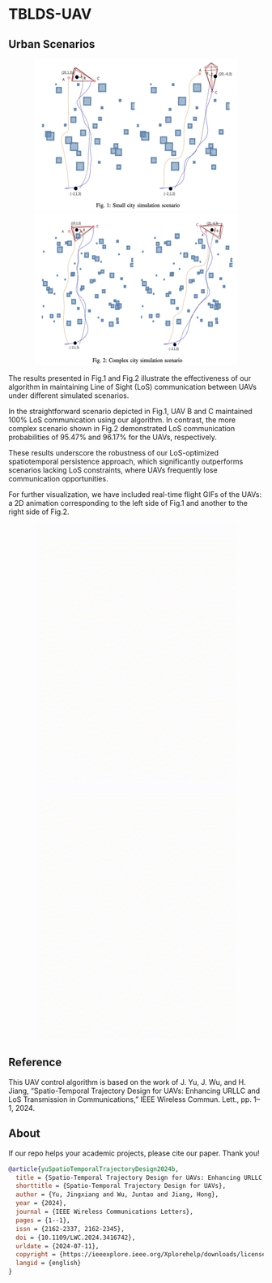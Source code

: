 # TBLDS-UAV

## Urban Scenarios

<p align="center">
  <img src="./assets/CIRYs1.png" alt="CIRYs1 Scenario" width="400"/>
  <img src="./assets/CIRYs2.png" alt="CIRYs2 Scenario" width="400"/>
</p>

The results presented in Fig.1 and Fig.2 illustrate the effectiveness of our algorithm in maintaining Line of Sight (LoS) communication between UAVs under different simulated scenarios.

In the straightforward scenario depicted in Fig.1, UAV B and C maintained 100% LoS communication using our algorithm. In contrast, the more complex scenario shown in Fig.2 demonstrated LoS communication probabilities of 95.47% and 96.17% for the UAVs, respectively.

These results underscore the robustness of our LoS-optimized spatiotemporal persistence approach, which significantly outperforms scenarios lacking LoS constraints, where UAVs frequently lose communication opportunities.

For further visualization, we have included real-time flight GIFs of the UAVs: a 2D animation corresponding to the left side of Fig.1 and another to the right side of Fig.2.

<p align="center">
  <img src="./assets/CITY50.gif" alt="City50 Scenario" width="400"/>
  <img src="./assets/CITY100.gif" alt="Complex Scenario" width="400"/>
</p>



## Reference

This UAV control algorithm is based on the work of J. Yu, J. Wu, and H. Jiang, “Spatio-Temporal Trajectory Design for UAVs: Enhancing URLLC and LoS Transmission in Communications,” IEEE Wireless Commun. Lett., pp. 1–1, 2024.

## About

If our repo helps your academic projects, please cite our paper. Thank you!

```bibtex
@article{yuSpatioTemporalTrajectoryDesign2024b,
  title = {Spatio-Temporal Trajectory Design for UAVs: Enhancing URLLC and LoS Transmission in Communications},
  shorttitle = {Spatio-Temporal Trajectory Design for UAVs},
  author = {Yu, Jingxiang and Wu, Juntao and Jiang, Hong},
  year = {2024},
  journal = {IEEE Wireless Communications Letters},
  pages = {1--1},
  issn = {2162-2337, 2162-2345},
  doi = {10.1109/LWC.2024.3416742},
  urldate = {2024-07-11},
  copyright = {https://ieeexplore.ieee.org/Xplorehelp/downloads/license-information/IEEE.html},
  langid = {english}
}
